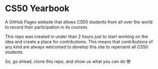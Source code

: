 # CS50 Yearbook

A GitHub Pages website that allows CS50 students from all over the world to record their participation in its courses.

This repo was created in under than 2 hours just to start working on the idea and create a place for contributions. This means that contributions of any kind are always welcomed to develop this site to repersent all CS50 students.

So, go ahead, clone this repo, and show us what you can do 😎
